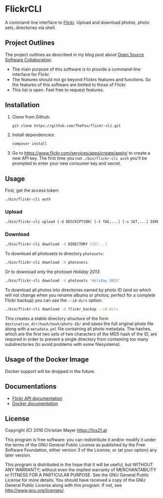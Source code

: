 # FlickrCLI

A command-line interface to [Flickr](https://www.flickr.com/). Upload and download photos, photo sets, directories via shell.

## Project Outlines

The project outlines as described in my blog post about [Open Source Software Collaboration](https://blog.fox21.at/2019/02/21/open-source-software-collaboration.html).

- The main purpose of this software is to provide a command-line interface for Flickr.
- The features should not go beyond Flickrs features and functions. So the features of this software are limited to those of Flickr.
- This list is open. Feel free to request features.

## Installation

1. Clone from Github:

    ```bash
	git clone https://github.com/TheFox/flickr-cli.git
    ```

2. Install dependencies:

    ```bash
	composer install
    ```

3. Go to <https://www.flickr.com/services/apps/create/apply/> to create a new API key.
The first time you run `./bin/flickr-cli auth` you'll be prompted to enter your new consumer key and secret.

## Usage

First, get the access token:

```bash
./bin/flickr-cli auth
```

### Upload

```bash
./bin/flickr-cli upload [-d DESCRIPTION] [-t TAG,...] [-s SET,...] DIRECTORY...
```

### Download

```bash
./bin/flickr-cli download -d DIRECTORY [SET...]
```

To download all photosets to directory `photosets`:

```bash
./bin/flickr-cli download -d photosets
```

Or to download only the photoset *Holiday 2013*:

```bash
./bin/flickr-cli download -d photosets 'Holiday 2013'
```

To download all photos into directories named by photo ID
(and so which will not change when you rename albums or photos; perfect for a complete Flickr backup)
you can use the `--id-dirs` option:

```bash
./bin/flickr-cli download -d flickr_backup --id-dirs
```

This creates a stable directory structure of the form `destination_dir/hash/hash/photo-ID/`
and saves the full original photo file along with a `metadata.yml` file containing all photo metadata.
The hashes, which are the first two sets of two characters of the MD5 hash of the ID,
are required in order to prevent a single directory from containing too many subdirectories
(to avoid problems with some filesystems).

## Usage of the Docker Image

Docker support will be dropped in the future.

## Documentations

- [Flickr API documentation](http://www.flickr.com/services/api/)
- [Docker documentation](https://docs.docker.com/)

## License

Copyright (C) 2016 Christian Mayer <https://fox21.at>

This program is free software: you can redistribute it and/or modify it under the terms of the GNU General Public License as published by the Free Software Foundation, either version 3 of the License, or (at your option) any later version.

This program is distributed in the hope that it will be useful, but WITHOUT ANY WARRANTY; without even the implied warranty of MERCHANTABILITY or FITNESS FOR A PARTICULAR PURPOSE. See the GNU General Public License for more details. You should have received a copy of the GNU General Public License along with this program. If not, see <http://www.gnu.org/licenses/>.
